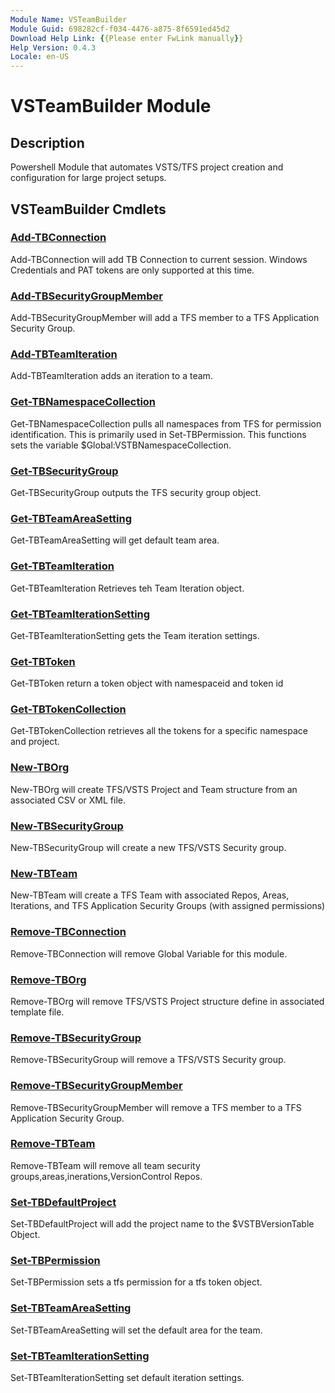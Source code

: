 ```yaml
---
Module Name: VSTeamBuilder
Module Guid: 698282cf-f034-4476-a875-8f6591ed45d2
Download Help Link: {{Please enter FwLink manually}}
Help Version: 0.4.3
Locale: en-US
---
```


# VSTeamBuilder Module
## Description
Powershell Module that automates VSTS/TFS project creation and configuration for large project setups.

## VSTeamBuilder Cmdlets
### [Add-TBConnection](Add-TBConnection.md)
Add-TBConnection will add TB Connection to current session. Windows Credentials and PAT tokens are only supported at this time.

### [Add-TBSecurityGroupMember](Add-TBSecurityGroupMember.md)
Add-TBSecurityGroupMember will add a TFS member to a TFS Application Security Group.

### [Add-TBTeamIteration](Add-TBTeamIteration.md)
Add-TBTeamIteration adds an iteration to a team.

### [Get-TBNamespaceCollection](Get-TBNamespaceCollection.md)
Get-TBNamespaceCollection pulls all namespaces from TFS for permission identification. This is primarily used in Set-TBPermission. This functions sets the variable $Global:VSTBNamespaceCollection.

### [Get-TBSecurityGroup](Get-TBSecurityGroup.md)
Get-TBSecurityGroup outputs the TFS security group object.

### [Get-TBTeamAreaSetting](Get-TBTeamAreaSetting.md)
Get-TBTeamAreaSetting will get default team area.

### [Get-TBTeamIteration](Get-TBTeamIteration.md)
Get-TBTeamIteration Retrieves teh Team Iteration object.

### [Get-TBTeamIterationSetting](Get-TBTeamIterationSetting.md)
Get-TBTeamIterationSetting gets the Team iteration settings.

### [Get-TBToken](Get-TBToken.md)
Get-TBToken return a token object with namespaceid and token id

### [Get-TBTokenCollection](Get-TBTokenCollection.md)
Get-TBTokenCollection retrieves all the tokens for a specific namespace and project.

### [New-TBOrg](New-TBOrg.md)
New-TBOrg will create TFS/VSTS Project and Team structure from an associated CSV or XML file.

### [New-TBSecurityGroup](New-TBSecurityGroup.md)
New-TBSecurityGroup will create a new TFS/VSTS Security group.

### [New-TBTeam](New-TBTeam.md)
New-TBTeam will create a TFS Team with associated Repos, Areas, Iterations, and TFS Application Security Groups (with assigned permissions)

### [Remove-TBConnection](Remove-TBConnection.md)
Remove-TBConnection will remove Global Variable for this module.

### [Remove-TBOrg](Remove-TBOrg.md)
Remove-TBOrg will remove TFS/VSTS Project structure define in associated template file.

### [Remove-TBSecurityGroup](Remove-TBSecurityGroup.md)
Remove-TBSecurityGroup will remove a TFS/VSTS Security group.

### [Remove-TBSecurityGroupMember](Remove-TBSecurityGroupMember.md)
Remove-TBSecurityGroupMember will remove a TFS member to a TFS Application Security Group.

### [Remove-TBTeam](Remove-TBTeam.md)
Remove-TBTeam will remove all team security groups,areas,inerations,VersionControl Repos.

### [Set-TBDefaultProject](Set-TBDefaultProject.md)
Set-TBDefaultProject will add the project name to the $VSTBVersionTable Object.

### [Set-TBPermission](Set-TBPermission.md)
Set-TBPermission sets a tfs permission for a tfs token object.

### [Set-TBTeamAreaSetting](Set-TBTeamAreaSetting.md)
Set-TBTeamAreaSetting will set the default area for the team.

### [Set-TBTeamIterationSetting](Set-TBTeamIterationSetting.md)
Set-TBTeamIterationSetting set default iteration settings.